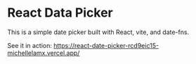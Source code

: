 # React Data Picker

This is a simple date picker built with React, vite, and date-fns.

See it in action: https://react-date-picker-rcd9eic15-michellelamx.vercel.app/
